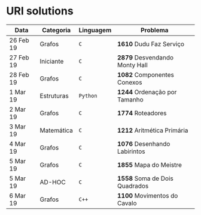 # URI solutions

| Data      | Categoria  | Linguagem | Problema                        |
|-----------|------------|-----------|---------------------------------|
| 26 Feb 19 | Grafos     | `C`       | **1610** Dudu Faz Serviço       |
| 27 Feb 19 | Iniciante  | `C`       | **2879** Desvendando Monty Hall |
| 28 Feb 19 | Grafos     | `C`       | **1082** Componentes Conexos    |
| 1 Mar 19  | Estruturas | `Python`  | **1244** Ordenação por Tamanho  |
| 2 Mar 19  | Grafos     | `C`       | **1774** Roteadores             |
| 3 Mar 19  | Matemática | `C`       | **1212** Aritmética Primária    |
| 4 Mar 19  | Grafos     | `C`       | **1076** Desenhando Labirintos  |
| 5 Mar 19  | Grafos     | `C`       | **1855** Mapa do Meistre        |
| 5 Mar 19  | AD-HOC     | `C`       | **1558** Soma de Dois Quadrados |
| 6 Mar 19  | Grafos     | `C++`     | **1100** Movimentos do Cavalo   |